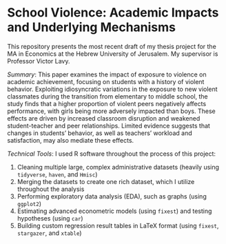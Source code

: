 # School Violence: Academic Impacts and Underlying Mechanisms
This repository presents the most recent draft of my thesis project for the MA in Economics at the Hebrew University of Jerusalem. My supervisor is Professor Victor Lavy.

*Summary*: This paper examines the impact of exposure to violence on academic achievement, focusing on students with a history of violent behavior. Exploiting idiosyncratic variations in the exposure
to new violent classmates during the transition from elementary to middle school, the study finds that a higher proportion of violent peers negatively affects performance, with girls being
more adversely impacted than boys. These effects are driven by increased classroom disruption and weakened student-teacher and peer relationships. Limited evidence suggests that changes
in students’ behavior, as well as teachers’ workload and satisfaction, may also mediate these effects.
 
*Technical Tools*: I used R software throughout the process of this project:
1. Cleaning multiple large, complex administrative datasets (heavily using `tidyverse`, `haven`, and `Hmisc`)
2. Merging the datasets to create one rich dataset, which I utilize throughout the analysis
3. Performing exploratory data analysis (EDA), such as graphs (using `ggplot2`)
4. Estimating advanced econometric models (using `fixest`) and testing hypotheses (using `car`)
5. Building custom regression result tables in LaTeX format (using `fixest`, `stargazer`, and `xtable`)
